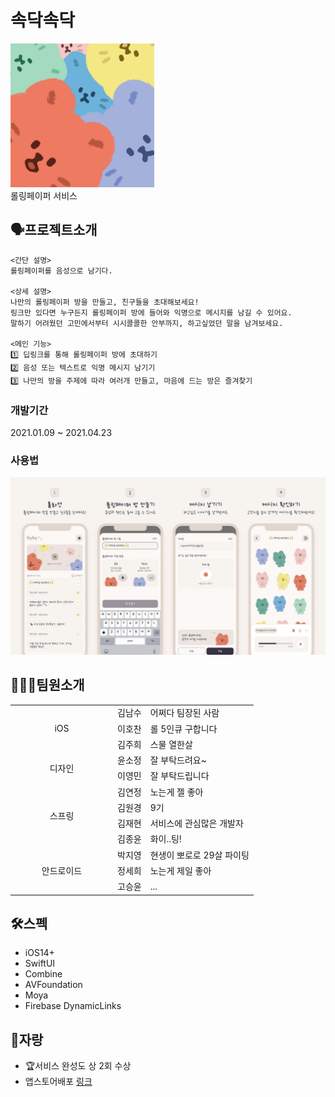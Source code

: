 # 속닥속닥

<div>
  <kbd>
    <img src="./logo.png" width="230" height="230">
  </kbd>
</div>
롤링페이퍼 서비스



## 🗣프로젝트소개

```
<간단 설명>
롤링페이퍼를 음성으로 남기다.

<상세 설명>
나만의 롤링페이퍼 방을 만들고, 친구들을 초대해보세요!
링크만 있다면 누구든지 롤링페이퍼 방에 들어와 익명으로 메시지를 남길 수 있어요.
말하기 어려웠던 고민에서부터 시시콜콜한 안부까지, 하고싶었던 말을 남겨보세요.

<메인 기능>
1️⃣ 딥링크를 통해 롤링페이퍼 방에 초대하기
2️⃣ 음성 또는 텍스트로 익명 메시지 남기기
3️⃣ 나만의 방을 주제에 따라 여러개 만들고, 마음에 드는 방은 즐겨찾기
```



### 개발기간

2021.01.09 ~ 2021.04.23



### 사용법

<div>
  <kbd>
    <img src="./usage.png" width="100%" height="50%">
  </kbd>
</div>



## 🧑🏻‍💻팀원소개

<table>
  <tr><td rowspan="3" align="center" width="150">iOS</td>
    <td>김남수</td>
    <td>어쩌다 팀장된 사람</td>
  </tr>
  <tr>
    <td>이호찬</td>
    <td>롤 5인큐 구합니다</td>
  </tr>
  <tr>
    <td>김주희</td>
    <td>스물 열한살</td>
  </tr>
    <tr><td rowspan="2" align="center">디자인</td>
      <td>윤소정</td>
      <td>잘 부탁드려요~</td>
  </tr>
  <tr>
    <td>이영민</td>
    <td>잘 부탁드립니다</td>
  </tr>
    <tr><td rowspan="4" align="center">스프링</td>
      <td>김연정</td>
      <td>노는게 젤 좋아</td>
  </tr>
  <tr>
    <td>김원경</td>
    <td>9기</td>
  </tr>
  <tr>
    <td>김재현</td>
    <td>서비스에 관심많은 개발자</td>
  </tr>
  <tr>
    <td>김종윤</td>
    <td>화이..팅!</td>
  </tr>
    <tr><td rowspan="3" align="center">안드로이드</td>
      <td>박지영</td>
      <td>현생이 뽀로로 29살 파이팅</td>
  </tr>
  <tr>
    <td>정세희</td>
    <td>노는게 제일 좋아</td>
  </tr>
  <tr>
    <td>고승윤</td>
    <td>...</td>
  </tr>
</table>




## 🛠스펙

* iOS14+
* SwiftUI
* Combine
* AVFoundation
* Moya
* Firebase DynamicLinks



## 🎉자랑

* 🏆서비스 완성도 상 2회 수상
* 앱스토어배포 [링크](https://apps.apple.com/app/id1557251130)

